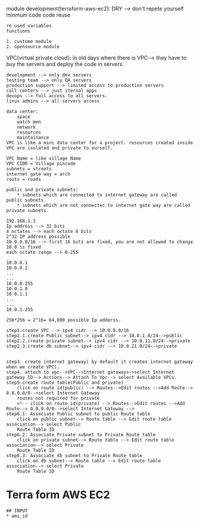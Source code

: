 module development(terraform-aws-ec2):
    DRY --> don't repete yourself
    minmum code
    code reuse

    re used variables
    functions

    1. custome module
    2. opensource module
VPC(virtual private cloud):
    in old days where there is VPC--> they have to buy the servers and deploy the code in servers.

    development --> only dev servers
    testing team --> only QA servers
    production support --> limited access to production servers
    call centers --> just iternal apps
    devops --> full access to all servers.
    linux admins --> all servers access

    data center:
        space
        watch men
        network
        resources
        maintainance
    VPC is like a mini data center for a project. resources created inside VPC are isolated and private to ourself.

    VPC Name = like village Name
    VPC CIDR = Village pincode
    subnets = streets
    internet gate way = arch
    routs = roads

    public and private subnets:
        * subnets which are connected to internet gateway are called public subnets.
        * subnets which are not connectec to internet gate way are called private subnets.

    192.168.1.3
    Ip address --> 32 bits
    4 octates --> each octate 8 bits
    2^32 IP address possible
    10.0.0.0/16 --> first 16 bits are fixed, you are not allowed to change
    10.0 is fixed
    each octate range --> 0-255

    10.0.0.1
    10.0.0.2
    ...
    ...
    10.0.0.255
    10.0.1.0
    10.0.1.1
    ...
    ...
    10.0.1.255

    256*256 = 2^16= 64,000 possible Ip adderss.

    step1.create VPC --> ipv4 cidr --> 10.0.0.0/16
    step2.1.create Public subnet--> ipv4 cidr --> 10.0.1.0/24-->public
    step2.2.create private subnet--> ipv4 cidr --> 10.0.11.0/24-->private
    step2.3.create db subnet--> ipv4 cidr --> 10.0.21.0/24-->private


    step3. create internet gateway( by default it creates internet gateway when we create VPC).
    step4. attach to vpc-->VPC-->Internet gateways->select Internet gateway ID--> Actions--> Attach To Vpc--> select Available VPCs.
    step5.create route table(Public and private)
        click on route id(public) --> Routes-->Edit routes -->Add Route--> 0.0.0.0/0-->select Internet Gateway
        routes not required for private
        <!-- click on route id(private) --> Routes-->Edit routes -->Add Route--> 0.0.0.0/0-->select Internet Gateway -->
    step6.1: Associate Public subnet to public Route table
        click on public subnet--> Route table --> Edit route table association--> select Public
        Route Table ID
    step6.2: Associate Private subnet to Private Route table
        click on private subnet--> Route table --> Edit route table association--> select Private
        Route Table ID
    step6.3: Associate db subnet to Private Route table
        click on db subnet--> Route table --> Edit route table association--> select Private
        Route Table ID






# Terra form AWS EC2
    ## INPUT
    * ami_id